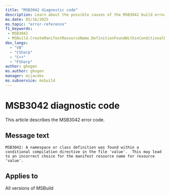 ```yaml
---
title: "MSB3042 diagnostic code"
description: Learn about the possible causes of the MSB3042 build error, and get troubleshooting tips.
ms.date: 05/16/2025
ms.topic: "error-reference"
f1_keywords:
 - MSB3042
 - MSBuild.CreateManifestResourceName.DefinitionFoundWithinConditionalDirective
dev_langs:
  - "VB"
  - "CSharp"
  - "C++"
  - "FSharp"
author: ghogen
ms.author: ghogen
manager: mijacobs
ms.subservice: msbuild
---
```


# MSB3042 diagnostic code

<!-- :::ErrorDefinitionDescription::: -->
<!-- :::editable-content name="introDescription"::: -->
This article describes the MSB3042 error code.
<!-- :::editable-content-end::: -->

## Message text

<!-- :::editable-content name="messageText"::: -->
`MSB3042: A namespace or class definition was found within a conditional compilation directive in the file 'value'.  This may lead to an incorrect choice for the manifest resource name for resource 'value'.`
<!-- :::editable-content-end::: -->
<!-- MSB3042: A namespace or class definition was found within a conditional compilation directive in the file "{0}".  This may lead to an incorrect choice for the manifest resource name for resource "{1}". -->

<!-- :::editable-content name="postOutputDescription"::: -->
<!--
{StrBegin="MSB3042: "}
-->
<!-- :::editable-content-end::: -->
<!-- :::ErrorDefinitionDescription-end::: -->

## Applies to

All versions of MSBuild
